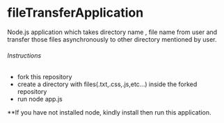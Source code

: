 # fileTransferApplication
Node.js application which takes directory name , file name from user and transfer those files asynchronously to other directory mentioned by user.
###### Instructions
- fork this repository
- create a directory with files(.txt,.css,.js,etc...) inside the forked repository
- run node app.js

**If you have not installed node, kindly install then run this application.
